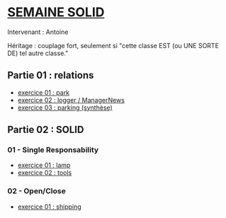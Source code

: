 # [SEMAINE SOLID](https://github.com/Antoine07/SOLID/tree/main/SOLID_PHP/SUPPORTS)
Intervenant : Antoine

Héritage : couplage fort, seulement si "cette classe EST (ou UNE SORTE DE) tel autre classe."

## Partie 01 : relations
* [exercice 01 : park](./01-relations/park)
* [exercice 02 : logger / ManagerNews](./01-relations/logger)
* [exercice 03 : parking (synthèse)](./01-relations/parking)

## Partie 02 : SOLID
### 01 - Single Responsability
* [exercice 01 : lamp](./02-SOLID/01-S-ingle-responsability/exercices/lamp)
* [exercice 02 : tools](./02-SOLID/01-S-ingle-responsability/exercices/tools)

### 02 - Open/Close
* [exercice 01 : shipping](./02-SOLID/02-O-pen-close/exercices/shipping)